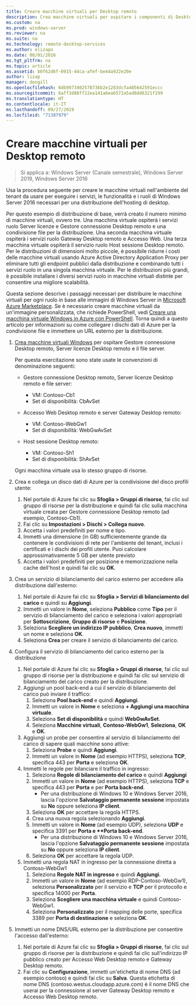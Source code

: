```yaml
---
title: Creare macchine virtuali per Desktop remoto
description: Crea macchine virtuali per ospitare i componenti di Desktop remoto nel cloud.
ms.custom: na
ms.prod: windows-server
ms.reviewer: na
ms.suite: na
ms.technology: remote-desktop-services
ms.author: elizapo
ms.date: 08/01/2016
ms.tgt_pltfrm: na
ms.topic: article
ms.assetid: b0f62d6f-0915-44ca-afef-be44a922e20e
author: lizap
manager: dongill
ms.openlocfilehash: 6db9973402578736b2e1283dcfa405642591eccc
ms.sourcegitcommit: 6aff3d88ff22ea141a6ea6572a5ad8dd6321f199
ms.translationtype: HT
ms.contentlocale: it-IT
ms.lasthandoff: 09/27/2019
ms.locfileid: "71387979"
---
```

# <a name="create-virtual-machines-for-remote-desktop"></a>Creare macchine virtuali per Desktop remoto

>Si applica a: Windows Server (Canale semestrale), Windows Server 2019, Windows Server 2016

Usa la procedura seguente per creare le macchine virtuali nell'ambiente del tenant da usare per eseguire i servizi, le funzionalità e i ruoli di Windows Server 2016 necessari per una distribuzione dell'hosting di desktop.   
  
Per questo esempio di distribuzione di base, verrà creato il numero minimo di macchine virtuali, ovvero tre. Una macchina virtuale ospiterà i servizi ruolo Server licenze e Gestore connessione Desktop remoto e una condivisione file per la distribuzione. Una seconda macchina virtuale ospiterà i servizi ruolo Gateway Desktop remoto e Accesso Web.  Una terza macchina virtuale ospiterà il servizio ruolo Host sessione Desktop remoto. Per le distribuzioni di dimensioni molto piccole, è possibile ridurre i costi delle macchine virtuali usando Azure Active Directory Application Proxy per eliminare tutti gli endpoint pubblici dalla distribuzione e combinando tutti i servizi ruolo in una singola macchina virtuale. Per le distribuzioni più grandi, è possibile installare i diversi servizi ruolo in macchine virtuali distinte per consentire una migliore scalabilità.  
  
Questa sezione descrive i passaggi necessari per distribuire le macchine virtuali per ogni ruolo in base alle immagini di Windows Server in [Microsoft Azure Marketplace](https://azure.microsoft.com/marketplace/). Se è necessario creare macchine virtuali da un'immagine personalizzata, che richiede PowerShell, vedi [Creare una macchina virtuale Windows in Azure con PowerShell](https://azure.microsoft.com/documentation/articles/virtual-machines-windows-ps-create/). Torna quindi a questo articolo per informazioni su come collegare i dischi dati di Azure per la condivisione file e immettere un URL esterno per la distribuzione.  
  
1. [Crea macchine virtuali Windows](https://azure.microsoft.com/documentation/articles/virtual-machines-windows-hero-tutorial/) per ospitare Gestore connessione Desktop remoto, Server licenze Desktop remoto e il file server.  
  
   Per questa esercitazione sono state usate le convenzioni di denominazione seguenti:  
   - Gestore connessione Desktop remoto, Server licenze Desktop remoto e file server:   
       - VM: Contoso-Cb1  
       - Set di disponibilità: CbAvSet    
   - Accesso Web Desktop remoto e server Gateway Desktop remoto:   
       - VM: Contoso-WebGw1  
       - Set di disponibilità: WebGwAvSet  
          
   - Host sessione Desktop remoto:   
       - VM: Contoso-Sh1  
       - Set di disponibilità: ShAvSet  
          
   Ogni macchina virtuale usa lo stesso gruppo di risorse.  
2. Crea e collega un disco dati di Azure per la condivisione del disco profili utente:  
   1.  Nel portale di Azure fai clic su **Sfoglia > Gruppi di risorse**, fai clic sul gruppo di risorse per la distribuzione e quindi fai clic sulla macchina virtuale creata per Gestore connessione Desktop remoto (ad esempio, Contoso-Cb1).  
   2.  Fai clic su **Impostazioni > Dischi > Collega nuovo**.  
   3.  Accetta i valori predefiniti per nome e tipo.  
   4.  Immetti una dimensione (in GB) sufficientemente grande da contenere le condivisioni di rete per l'ambiente del tenant, inclusi i certificati e i dischi dei profili utente. Puoi calcolare approssimativamente 5 GB per utente previsto  
   5.  Accetta i valori predefiniti per posizione e memorizzazione nella cache dell'host e quindi fai clic su **OK**.  
3. Crea un servizio di bilanciamento del carico esterno per accedere alla distribuzione dall'esterno:
   1. Nel portale di Azure fai clic su **Sfoglia > Servizi di bilanciamento del carico** e quindi su **Aggiungi**.
   2. Immetti un valore in **Nome**, seleziona **Pubblico** come **Tipo** per il servizio di bilanciamento del carico e seleziona i valori appropriati per **Sottoscrizione**, **Gruppo di risorse** e **Posizione**.
   3. Seleziona **Scegliere un indirizzo IP pubblico**, **Crea nuovo**, immetti un nome e seleziona **OK**.
   4. Seleziona **Crea** per creare il servizio di bilanciamento del carico.
4. Configura il servizio di bilanciamento del carico esterno per la distribuzione
   1. Nel portale di Azure fai clic su **Sfoglia > Gruppi di risorse**, fai clic sul gruppo di risorse per la distribuzione e quindi fai clic sul servizio di bilanciamento del carico creato per la distribuzione.
   2. Aggiungi un pool back-end a cui il servizio di bilanciamento del carico può inviare il traffico:
       1. Seleziona **Pool back-end** e quindi **Aggiungi**.
       2. Immetti un valore in **Nome** e seleziona **\+ Aggiungi una macchina virtuale**.
       3. Seleziona **Set di disponibilità** e quindi **WebGwAvSet**.
       4. Seleziona **Macchine virtuali**, **Contoso-WebGw1**, **Seleziona**, **OK** e **OK**.
   3. Aggiungi un probe per consentire al servizio di bilanciamento del carico di sapere quali macchine sono attive:
       1. Seleziona **Probe** e quindi **Aggiungi**.
       2. Immetti un valore in **Nome** (ad esempio HTTPS), seleziona **TCP**, specifica 443 per **Porta** e seleziona **OK**.
   4. Immetti le regole per bilanciare il traffico in ingresso:
      1. Seleziona **Regole di bilanciamento del carico** e quindi **Aggiungi**
      2. Immetti un valore in **Nome** (ad esempio HTTPS), seleziona **TCP** e specifica 443 per **Porta** e per **Porta back-end**.
          - Per una distribuzione di Windows 10 e Windows Server 2016, lascia l'opzione **Salvataggio permanente sessione** impostata su **No** oppure seleziona **IP client**.
      3. Seleziona **OK** per accettare la regola HTTPS.
      4. Crea una nuova regola selezionando **Aggiungi**.
      5. Immetti un valore in **Nome** (ad esempio UDP), seleziona **UDP** e specifica 3391 per <strong>Porta e **Porta back-end</strong>.
          - Per una distribuzione di Windows 10 e Windows Server 2016, lascia l'opzione **Salvataggio permanente sessione** impostata su **No** oppure seleziona **IP client**.
      6. Seleziona **OK** per accettare la regola UDP.
   5. Immetti una regola NAT in ingresso per la connessione diretta a Contoso-WebGw1
       1. Seleziona **Regole NAT in ingresso** e quindi **Aggiungi**.
       2. Immetti un valore in **Nome** (ad esempio RDP-Contoso-WebGw1), seleziona **Personalizzato** per il servizio e **TCP** per il protocollo e specifica 14000 per **Porta**.
       3. Seleziona **Scegliere una macchina virtuale** e quindi Contoso-WebGw1.
       4. Seleziona **Personalizzato** per il mapping delle porte, specifica 3389 per **Porta di destinazione** e seleziona **OK**.
5. Immetti un nome DNS/URL esterno per la distribuzione per consentire l'accesso dall'esterno:  
   1.  Nel portale di Azure fai clic su **Sfoglia > Gruppi di risorse**, fai clic sul gruppo di risorse per la distribuzione e quindi fai clic sull'indirizzo IP pubblico creato per Accesso Web Desktop remoto e Gateway Desktop remoto.  
   2.  Fai clic su **Configurazione**, immetti un'etichetta di nome DNS (ad esempio contoso) e quindi fai clic su **Salva**. Questa etichetta di nome DNS (contoso.westus.cloudapp.azure.com) è il nome DNS che userai per la connessione al server Gateway Desktop remoto e Accesso Web Desktop remoto.  

